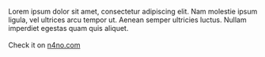 Lorem ipsum dolor sit amet, consectetur adipiscing elit. Nam molestie ipsum ligula, vel ultrices arcu tempor ut. Aenean semper ultricies luctus. Nullam imperdiet egestas quam quis aliquet.<br /><br />
Check it on [n4no.com](https://n4no.com/)